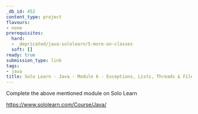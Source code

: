 ```yaml
---
_db_id: 452
content_type: project
flavours:
- none
prerequisites:
  hard:
  - _depricated/java-sololearn/5-more-on-classes
  soft: []
ready: true
submission_type: link
tags:
- java
title: Solo Learn - Java - Module 6 - Exceptions, Lists, Threads & Files - Deprecated
---
```


Complete the above mentioned module on Solo Learn

https://www.sololearn.com/Course/Java/